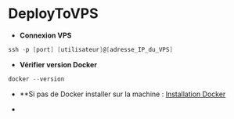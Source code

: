 # DeployToVPS


- **Connexion VPS**

```powershell
ssh -p [port] [utilisateur]@[adresse_IP_du_VPS]
```
- **Vérifier version Docker**
```powershell
docker --version
```
- **Si pas de Docker installer sur la machine :
  [Installation Docker](Doc/InstallationDocker.md)

- 
